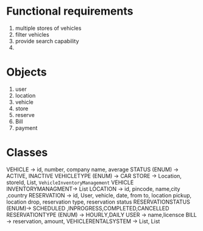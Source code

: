 # Functional requirements
1. multiple stores of vehicles
2. filter vehicles
3. provide search capability
4. 




# Objects
1. user
2. location
3. vehicle
4. store
5. reserve
6. Bill
7. payment

# Classes

VEHICLE -> id, number, company name, average
STATUS (ENUM) -> ACTIVE, INACTIVE
VEHICLETYPE (ENUM) -> CAR
STORE -> Location, storeId, List<Reservations>, `VehicleInventoryManagement`
VEHICLE INVENTORYMANAGMENT-> List<Vehicle>
LOCATION -> id, pincode, name,city ,country
RESERVATION -> id, User, vehicle, date, from to, location pickup, location drop, reservation type,                                        reservation status
RESERVATIONSTATUS (ENUM)-> SCHEDULED ,INPROGRESS,COMPLETED,CANCELLED
RESERVATIONTYPE (ENUM) -> HOURLY,DAILY
USER -> name,licensce
BILL -> reservation, amount,
VEHICLERENTALSYSTEM -> List<store>, List<User>





